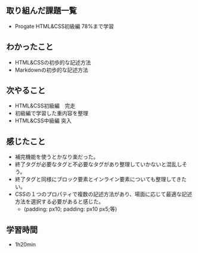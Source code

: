 ## 取り組んだ課題一覧
- Progate HTML&CSS初級編 78%まで学習
## わかったこと
- HTML&CSSの初歩的な記述方法
- Markdownの初歩的な記述方法
## 次やること
- HTML&CSS初級編　完走
- 初級編で学習した重内容を整理
- HTML&CSS中級編 突入
## 感じたこと
- 補完機能を使うとかなり楽だった。
- 終了タグが必要なタグと不必要なタグがあり整理していかないと混乱しそう。
- 終了タグと同様にブロック要素とインライン要素についても整理してきたい。
- CSSの１つのプロパティで複数の記述方法があり、場面に応じて最適な記述方法を選択する必要があると感じた。
  - (padding: px10;  padding: px10 px5;等)
## 学習時間
- 1h20min
